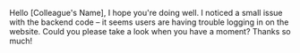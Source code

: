 Hello [Colleague's Name], I hope you're doing well. I noticed a small issue with the backend code – it seems users are having trouble logging in on the website. Could you please take a look when you have a moment? Thanks so much!
